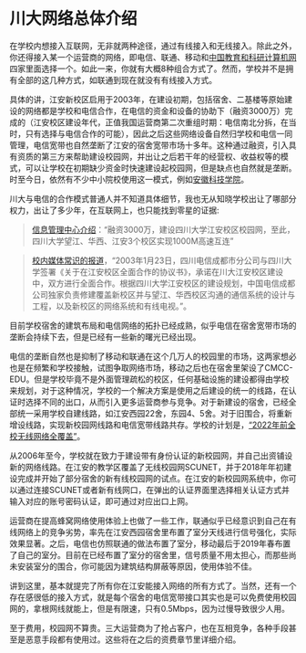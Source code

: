 # 川大网络总体介绍

在学校内想接入互联网，无非就两种途径，通过有线接入和无线接入。除此之外，你还得接入某一个运营商的网络，即电信、联通、移动和[中国教育和科研计算机网](https://www.wikiwand.com/zh/%E4%B8%AD%E5%9B%BD%E6%95%99%E8%82%B2%E5%92%8C%E7%A7%91%E7%A0%94%E8%AE%A1%E7%AE%97%E6%9C%BA%E7%BD%91)四家里面选择一个。如此一来，你就有大概8种组合方式了。然而，学校并不是拥有全部的这几种方式，如联通到现在就没有有线接入方式。

具体的讲，江安新校区启用于2003年，在建设初期，包括宿舍、二基楼等原始建设的网络都是学校和电信合作，在电信的资金和设备的协助下（融资3000万）完成的（江安校区建设年代，正值我国运营商第二次重组时期：电信南北分拆，在当时，只有选择与电信合作的可能），因此之后这些网络设备自然归学校和电信一同管理，电信宽带也自然垄断了江安的宿舍宽带市场十多年。这种通过融资，引入具有资质的第三方来帮助建设校园网，并出让之后若干年的经营权、收益权等的模式，可以让学校在初期缺少资金时快速建设起校园网，但是缺点也自然就是垄断。时至今日，依然有不少中小院校使用这一模式，例如[安徽科技学院](http://www.ahstu.edu.cn/wlzx/info/1095/1168.htm)。

川大与电信的合作模式普通人并不知道具体细节，我也无从知晓学校出让了哪部分权力，出让了多少年，在互联网上，也只能找到零星的证据:
>[信息管理中心介绍](http://imc.scu.edu.cn/xywl/wljs.htm)：“融资3000万，建设四川大学江安校区校园网，至此，四川大学望江、华西、江安3个校区实现1000M高速互连”

>[校内媒体常识的报道](http://blog.sina.com.cn/s/blog_67360ac70101gmb6.html)，“2003年1月23日，四川电信成都市分公司与四川大学签署《关于在江安校区全面合作的协议书》，承诺在川大江安校区建设中，双方进行全面合作。根据四川大学江安校区的建设规划，中国电信成都公司独家负责修建覆盖新校区并与望江、华西校区沟通的通信系统的设计与工程，以及新校区的网络系统和有线电视。”。

目前学校宿舍的建筑布局和电信网络的拓扑已经成熟，似乎电信在宿舍宽带市场的垄断会持续下去，但是已经有一些新的曙光已经出现。

电信的垄断自然也是抑制了移动和联通在这个几万人的校园里的市场，这两家想必也是在频繁和学校接触，试图争取网络市场，移动之后也在宿舍里架设了CMCC-EDU。但是学校毕竟不是外面管理疏松的校区，任何基础设施的建设都得由学校来规划，对于这种情况，学校的一个解决方案是使用之后建设的统一的线路，在认证时选择不同的出口，从而引入更多运营商参与竞争。对于新建设的宿舍，已经全部统一采用学校自建线路，如江安西园22舍，东园4、5舍。对于旧围合，将重新增设线路，实现新校园网线路和电信宽带线路共存。学校的计划是，[“2022年前全校无线网络全覆盖”](http://imc.scu.edu.cn/info/1031/1621.htm)。

从2006年至今，学校就在致力于建设带有身份认证的新校园网，并自己出资铺设新的网络线路。在江安的教学区覆盖了无线校园网SCUNET，并于2018年年初建设完成并开始了部分宿舍的新有线校园网的试点。在江安的新校园网系统中，你可以通过连接SCUNET或者新有线网口，在弹出的认证界面里选择相关认证方式并输入对应的账号密码认证，即可通过对应出口上网。

运营商在提高蜂窝网络使用体验上也做了一些工作，联通似乎已经意识到自己在有线网络上的竞争劣势，率先在江安西园宿舍里布置了室分天线进行信号强化，实际效果显著。之后，电信也仿照联通的做法布置了室分，移动最后于2019年春布置了自己的室分。目前在已经布置了室分的宿舍里，信号质量不用太担心，而那些尚未安装室分的围合，你可能因为建筑结构屏蔽等原因，使用体验不佳。

讲到这里，基本就提完了所有你在江安能接入网络的所有方式了。当然，还有一个存在感很低的接入方式，就是每个宿舍的电信宽带接口其实也是可以免费使用校园网的，拿根网线就能上，但是有限速，只有0.5Mbps，因为过慢导致很少人用。

至于费用，校园网不算贵。三大运营商为了抢占客户，也在互相竞争，各种手段甚至是恶意手段都有使用过。这些将在之后的资费章节里详细介绍。
